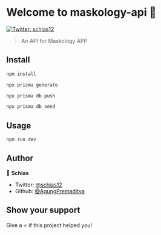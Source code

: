 # Welcome to maskology-api 👹

[![Twitter: schias12](https://img.shields.io/twitter/follow/schias12.svg?style=social)](https://twitter.com/schias12)

> An API for Maskology APP

## Install

```sh
npm install
```

```sh
npx prisma generate
```

```sh
npx prisma db push
```

```sh
npx prisma db seed
```

## Usage

```sh
npm run dev
```

## Author

👤 **Schias**

- Twitter: [@schias12](https://twitter.com/schias12)
- Github: [@AgungPremaditya](https://github.com/AgungPremaditya)

## Show your support

Give a ⭐️ if this project helped you!
